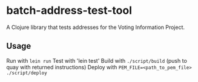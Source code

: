 # batch-address-test-tool

A Clojure library that tests addresses for the Voting Information Project.

## Usage

Run with `lein run`
Test with 'lein test'
Build with `./script/build` (push to quay with returned instructions)
Deploy with `PEM_FILE=<path_to_pem_file> ./script/deploy`
